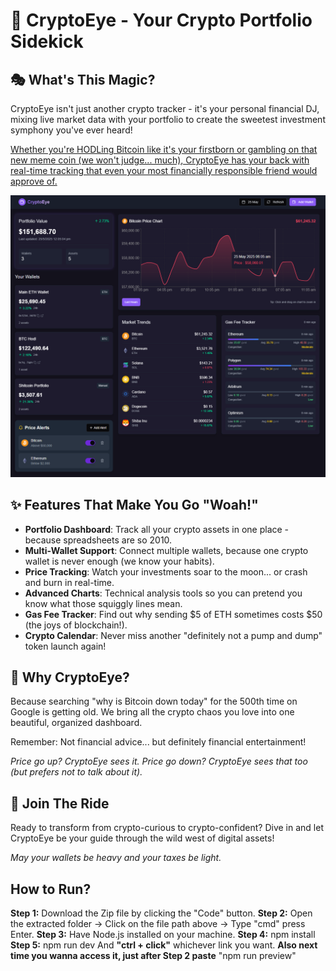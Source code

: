 
# 🚀 CryptoEye - Your Crypto Portfolio Sidekick

## 🎭 What's This Magic?

CryptoEye isn't just another crypto tracker - it's your personal financial DJ, mixing live market data with your portfolio to create the sweetest investment symphony you've ever heard! 

<ins> Whether you're HODLing Bitcoin like it's your firstborn or gambling on that new meme coin (we won't judge... much), CryptoEye has your back with real-time tracking that even your most financially responsible friend would approve of. </ins>

![Crypto Eye Radar](crypto-eye-radar.png)

## ✨ Features That Make You Go "Woah!"

- **Portfolio Dashboard**: Track all your crypto assets in one place - because spreadsheets are so 2010.
- **Multi-Wallet Support**: Connect multiple wallets, because one crypto wallet is never enough (we know your habits).
- **Price Tracking**: Watch your investments soar to the moon... or crash and burn in real-time.
- **Advanced Charts**: Technical analysis tools so you can pretend you know what those squiggly lines mean.
- **Gas Fee Tracker**: Find out why sending $5 of ETH sometimes costs $50 (the joys of blockchain!).
- **Crypto Calendar**: Never miss another "definitely not a pump and dump" token launch again!

## 🌮 Why CryptoEye?

Because searching "why is Bitcoin down today" for the 500th time on Google is getting old. We bring all the crypto chaos you love into one beautiful, organized dashboard.

Remember: Not financial advice... but definitely financial entertainment!

*Price go up? CryptoEye sees it. Price go down? CryptoEye sees that too (but prefers not to talk about it).*

## 🦄 Join The Ride

Ready to transform from crypto-curious to crypto-confident? Dive in and let CryptoEye be your guide through the wild west of digital assets!

*May your wallets be heavy and your taxes be light.*

##  How to Run?

**Step 1:** Download the Zip file by clicking the "Code" button.
**Step 2:** Open the extracted folder -> Click on the file path above -> Type "cmd" press Enter.
**Step 3:** Have Node.js installed on your machine.
**Step 4:** npm install
**Step 5:** npm run dev
And **"ctrl + click"** whichever link you want.
**Also next time you wanna access it, just after Step 2 paste** "npm run preview"
